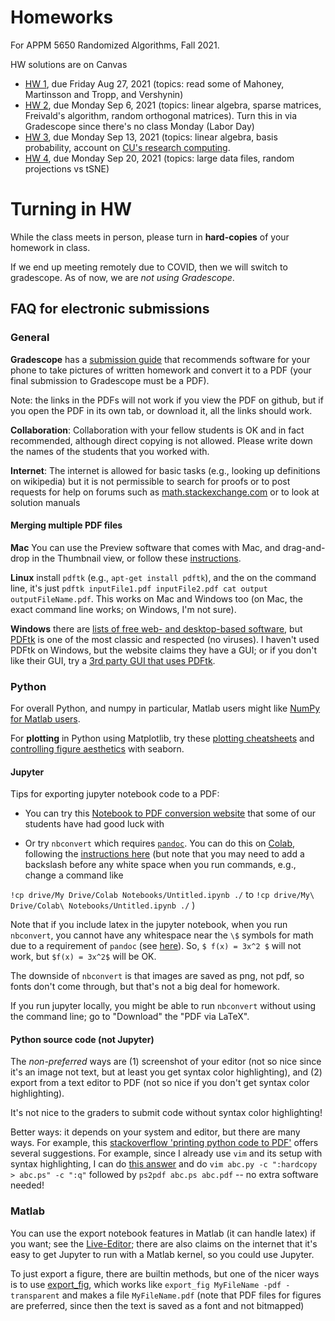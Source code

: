 # Homeworks

For APPM 5650 Randomized Algorithms, Fall 2021.

HW solutions are on Canvas

- [HW 1](APPM5650Fall21_RandomizedAlgos_HW01.pdf), due Friday Aug 27, 2021 (topics: read some of Mahoney, Martinsson and Tropp, and Vershynin)
- [HW 2](APPM5650Fall21_RandomizedAlgos_HW02.pdf), due Monday Sep 6, 2021 (topics: linear algebra, sparse matrices, Freivald's algorithm, random orthogonal matrices). Turn this in via Gradescope since there's no class Monday (Labor Day)
- [HW 3](APPM5650Fall21_RandomizedAlgos_HW03.pdf), due Monday Sep 13, 2021 (topics: linear algebra, basis probability, account on [CU's research computing](https://www.colorado.edu/rc).
- [HW 4](APPM5650Fall21_RandomizedAlgos_HW04.pdf), due Monday Sep 20, 2021 (topics: large data files, random projections vs tSNE)

# Turning in HW
While the class meets in person, please turn in **hard-copies** of your homework in class.

If we end up meeting remotely due to COVID, then we will switch to gradescope.  As of now, we are *not using Gradescope*.


## FAQ for electronic submissions

### General

**Gradescope** has a [submission guide](https://gradescope-static-assets.s3.amazonaws.com/help/submitting_hw_guide.pdf) that recommends software for your phone to take pictures of written homework and convert it to a PDF (your final submission to Gradescope must be a PDF).

Note: the links in the PDFs will not work if you view the PDF on github, but if you open the PDF in its own tab, or download it, all the links should work.

**Collaboration**: Collaboration with your fellow students is OK and in fact recommended, although direct copying is not allowed.  Please write down the names of the students that you worked with.

**Internet**: The internet is allowed for basic tasks (e.g., looking up definitions on wikipedia) but it is
not permissible to search for proofs or to post requests for help on forums such as [math.stackexchange.com](http://math.stackexchange.com/)
or to look at solution manuals

#### Merging multiple PDF files

**Mac** You can use the Preview software that comes with Mac, and drag-and-drop in the Thumbnail view, or follow these [instructions](https://support.apple.com/en-us/HT202945).

**Linux** install `pdftk` (e.g., `apt-get install pdftk`), and the on the command line, it's just `pdftk inputFile1.pdf inputFile2.pdf cat output outputFileName.pdf`.  This works on Mac and Windows too (on Mac, the exact command line works; on Windows, I'm not sure).

**Windows** there are [lists of free web- and desktop-based software](https://superuser.com/a/34294), but [PDFtk](https://www.pdflabs.com/tools/pdftk-the-pdf-toolkit/) is one of the most classic and respected (no viruses). I haven't used PDFtk on Windows, but the website claims they have a GUI; or if you don't like their GUI, try a [3rd party GUI that uses PDFtk](https://www.pdflabs.com/tools/pdftk-the-pdf-toolkit/).

### Python
For overall Python, and numpy in particular, Matlab users might like [NumPy for Matlab users](https://numpy.org/doc/stable/user/numpy-for-matlab-users.html).

For **plotting** in Python using Matplotlib, try these [plotting cheatsheets](https://github.com/matplotlib/cheatsheets) and [controlling figure aesthetics](https://seaborn.pydata.org/tutorial/aesthetics.html) with seaborn.


#### Jupyter

Tips for exporting jupyter notebook code to a PDF:

- You can try this [Notebook to PDF conversion website](https://htmtopdf.herokuapp.com/ipynbviewer/) that some of our students have had good luck with

- Or try `nbconvert` which requires [`pandoc`](https://pandoc.org/installing.html). You can do this on [Colab](https://colab.research.google.com/), following the [instructions here](https://stackoverflow.com/a/54191922) (but note that you may need to add a backslash before any white space when you run commands, e.g., change a command like

`!cp drive/My Drive/Colab Notebooks/Untitled.ipynb ./`
to
``!cp drive/My\ Drive/Colab\ Notebooks/Untitled.ipynb ./``
)

Note that if you include latex in the jupyter notebook, when you run `nbconvert`, you cannot have any whitespace near the `\$` symbols for math due to a requirement of `pandoc` (see [here](https://pandoc.org/MANUAL.html#extension-tex_math_dollars)).  So, ``$ f(x) = 3x^2 $`` will not work, but `$f(x) = 3x^2$` will be OK.

The downside of `nbconvert` is that images are saved as png, not pdf, so fonts don't come through, but that's not a big deal for homework.

If you run jupyter locally, you might be able to run `nbconvert` without using the command line; go to "Download" the "PDF via LaTeX".

#### Python source code (not Jupyter)
The *non-preferred* ways are (1) screenshot of your editor (not so nice since it's an image not text, but at least you get syntax color highlighting), and (2) export from a text editor to PDF (not so nice if you don't get syntax color highlighting).

It's not nice to the graders to submit code without syntax color highlighting!

Better ways: it depends on your system and editor, but there are many ways. For example, this [stackoverflow 'printing python code to PDF'](https://stackoverflow.com/q/20412038) offers several suggestions. For example, since I already use `vim` and its setup with syntax highlighting, I can do [this answer](https://stackoverflow.com/a/20412421) and do `vim abc.py -c ":hardcopy > abc.ps" -c ":q"` followed by `ps2pdf abc.ps abc.pdf` -- no extra software needed!


### Matlab

You can use the export notebook features in Matlab (it can handle latex) if you want; see the [Live-Editor](https://www.mathworks.com/products/matlab/live-editor.html); there are also claims on the internet that it's easy to get Jupyter to run with a Matlab kernel, so you could use Jupyter.

To just export a figure, there are builtin methods, but one of the nicer ways is to use [export_fig](https://www.mathworks.com/matlabcentral/fileexchange/23629-export_fig), which works like `export_fig MyFileName -pdf -transparent` and makes a file `MyFileName.pdf` (note that PDF files for figures are preferred, since then the text is saved as a font and not bitmapped)
